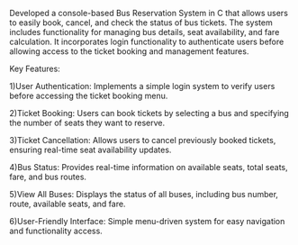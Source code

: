 Developed a console-based Bus Reservation System in C that allows users to easily book, cancel, and check the status of bus tickets. The system includes functionality for managing bus details, seat availability, and fare calculation. It incorporates login functionality to authenticate users before allowing access to the ticket booking and management features.

Key Features:

1)User Authentication: Implements a simple login system to verify users before accessing the ticket booking menu.

2)Ticket Booking: Users can book tickets by selecting a bus and specifying the number of seats they want to reserve.

3)Ticket Cancellation: Allows users to cancel previously booked tickets, ensuring real-time seat availability updates.

4)Bus Status: Provides real-time information on available seats, total seats, fare, and bus routes.

5)View All Buses: Displays the status of all buses, including bus number, route, available seats, and fare.

6)User-Friendly Interface: Simple menu-driven system for easy navigation and functionality access.
